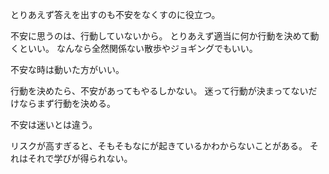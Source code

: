 とりあえず答えを出すのも不安をなくすのに役立つ。

不安に思うのは、行動していないから。
とりあえず適当に何か行動を決めて動くといい。
なんなら全然関係ない散歩やジョギングでもいい。

不安な時は動いた方がいい。

行動を決めたら、不安があってもやるしかない。
迷って行動が決まってないだけならまず行動を決める。

不安は迷いとは違う。

リスクが高すぎると、そもそもなにが起きているかわからないことがある。
それはそれで学びが得られない。
